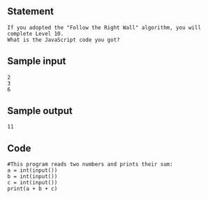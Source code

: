 ## Statement
```
If you adopted the "Follow the Right Wall" algorithm, you will complete Level 10. 
What is the JavaScript code you got?
```

## Sample input
```
2
3
6
```
## Sample output
```
11
```

## Code
```
#This program reads two numbers and prints their sum:
a = int(input())
b = int(input())
c = int(input())
print(a + b + c)
```
